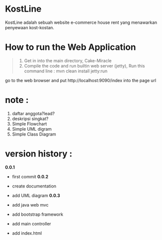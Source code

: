 # KostLine
KostLine adalah sebuah website e-commerce house rent yang menawarkan penyewaan kost-kostan.

# How to run the Web Application
>1. Get in into the main directory, Cake-Miracle
>2. Compile the code and run builtin web server (jetty), Run this command line : mvn clean install jetty:run

go to the web browser and put http://localhost:9090/index into the page url

note :
======
1. daftar anggota?lead?
2. deskripsi singkat?
3. Simple Flowchart
4. Simple UML digram
5. Simple Class Diagram

version history :
=================
**0.0.1**

* first commit
**0.0.2**

* create documentation
* add UML diagram
**0.0.3**

* add java web mvc
* add bootstrap framework
* add main controller
* add index.html
